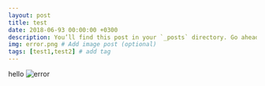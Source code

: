 ```yaml
---
layout: post
title: test
date: 2018-06-93 00:00:00 +0300
description: You’ll find this post in your `_posts` directory. Go ahead and edit it and re-build the site to see your changes. # Add post description (optional)
img: error.png # Add image post (optional)
tags: [test1,test2] # add tag
---
```

hello
![error]({{site.baseurl}}/assets/img/error.png)